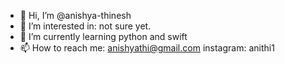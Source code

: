 - 👋 Hi, I’m @anishya-thinesh
- 👀 I’m interested in: not sure yet. 
- 🌱 I’m currently learning python and swift
- 📫 How to reach me: anishyathi@gmail.com
instagram: anithi1

<!---
anishya-thinesh/anishya-thinesh is a ✨ special ✨ repository because its `README.md` (this file) appears on your GitHub profile.
You can click the Preview link to take a look at your changes.
--->
